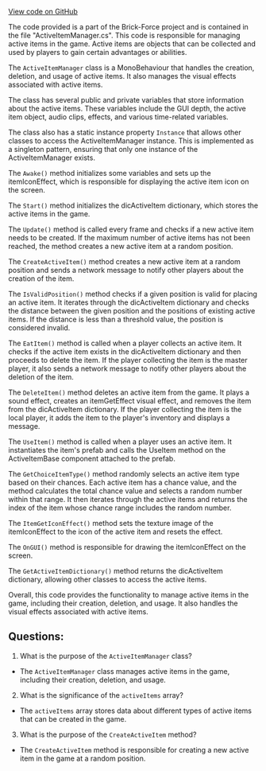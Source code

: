 [View code on GitHub](https://github.com/TieHaxJan/Brick-Force/Assembly-CSharp\ActiveItemManager.cs)

The code provided is a part of the Brick-Force project and is contained in the file "ActiveItemManager.cs". This code is responsible for managing active items in the game. Active items are objects that can be collected and used by players to gain certain advantages or abilities.

The `ActiveItemManager` class is a MonoBehaviour that handles the creation, deletion, and usage of active items. It also manages the visual effects associated with active items.

The class has several public and private variables that store information about the active items. These variables include the GUI depth, the active item object, audio clips, effects, and various time-related variables.

The class also has a static instance property `Instance` that allows other classes to access the ActiveItemManager instance. This is implemented as a singleton pattern, ensuring that only one instance of the ActiveItemManager exists.

The `Awake()` method initializes some variables and sets up the itemIconEffect, which is responsible for displaying the active item icon on the screen.

The `Start()` method initializes the dicActiveItem dictionary, which stores the active items in the game.

The `Update()` method is called every frame and checks if a new active item needs to be created. If the maximum number of active items has not been reached, the method creates a new active item at a random position.

The `CreateActiveItem()` method creates a new active item at a random position and sends a network message to notify other players about the creation of the item.

The `IsValidPosition()` method checks if a given position is valid for placing an active item. It iterates through the dicActiveItem dictionary and checks the distance between the given position and the positions of existing active items. If the distance is less than a threshold value, the position is considered invalid.

The `EatItem()` method is called when a player collects an active item. It checks if the active item exists in the dicActiveItem dictionary and then proceeds to delete the item. If the player collecting the item is the master player, it also sends a network message to notify other players about the deletion of the item.

The `DeleteItem()` method deletes an active item from the game. It plays a sound effect, creates an itemGetEffect visual effect, and removes the item from the dicActiveItem dictionary. If the player collecting the item is the local player, it adds the item to the player's inventory and displays a message.

The `UseItem()` method is called when a player uses an active item. It instantiates the item's prefab and calls the UseItem method on the ActiveItemBase component attached to the prefab.

The `GetChoiceItemType()` method randomly selects an active item type based on their chances. Each active item has a chance value, and the method calculates the total chance value and selects a random number within that range. It then iterates through the active items and returns the index of the item whose chance range includes the random number.

The `ItemGetIconEffect()` method sets the texture image of the itemIconEffect to the icon of the active item and resets the effect.

The `OnGUI()` method is responsible for drawing the itemIconEffect on the screen.

The `GetActiveItemDictionary()` method returns the dicActiveItem dictionary, allowing other classes to access the active items.

Overall, this code provides the functionality to manage active items in the game, including their creation, deletion, and usage. It also handles the visual effects associated with active items.
## Questions: 
 1. What is the purpose of the `ActiveItemManager` class?
- The `ActiveItemManager` class manages active items in the game, including their creation, deletion, and usage.

2. What is the significance of the `activeItems` array?
- The `activeItems` array stores data about different types of active items that can be created in the game.

3. What is the purpose of the `CreateActiveItem` method?
- The `CreateActiveItem` method is responsible for creating a new active item in the game at a random position.